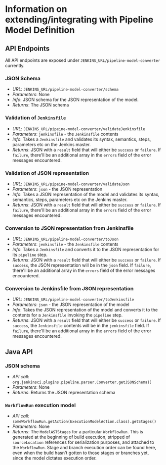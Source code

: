 # Information on extending/integrating with Pipeline Model Definition

## API Endpoints

All API endpoints are exposed under `JENKINS_URL/pipeline-model-converter` currently.

### JSON Schema
* *URL*: `JENKINS_URL/pipeline-model-converter/schema`
* *Parameters*: None
* *Info*: JSON schema for the JSON representation of the model.
* *Returns*: The JSON schema

### Validation of `Jenkinsfile`
* *URL*: `JENKINS_URL/pipeine-model-converter/validateJenkinsfile`
* *Parameters*: `jenkinsfile` - the `Jenkinsfile` contents
* *Info*: Takes a `Jenkinsfile` and validates its syntax, semantics, steps, parameters etc on the Jenkins master.
* *Returns*: JSON with a `result` field that will either be `success` or `failure`. If `failure`, there'll be an additional array in the `errors` field of the error messages encountered.

### Validation of JSON representation
* *URL*: `JENKINS_URL/pipeine-model-converter/validateJson`
* *Parameters*: `json` - the JSON representation
* *Info*: Takes a JSON representation of the model and validates its syntax, semantics, steps, parameters etc on the Jenkins master.
* *Returns*: JSON with a `result` field that will either be `success` or `failure`. If `failure`, there'll be an additional array in the `errors` field of the error messages encountered.

### Conversion to JSON representation from Jenkinsfile
* *URL*: `JENKINS_URL/pipeline-model-converter/toJson`
* *Parameters*: `jenkinsfile` - the `Jenkinsfile` contents
* *Info*: Takes a `Jenkinsfile` and converts it to the JSON representation for its `pipeline` step.
* *Returns*: JSON with a `result` field that will either be `success` or `failure`. If `success`, the JSON representation will be in the `json` field. If `failure`, there'll be an additional array in the `errors` field of the error messages encountered.

### Conversion to Jenkinsfile from JSON representation
* *URL*: `JENKINS_URL/pipeline-model-converter/toJenkinsfile`
* *Parameters*: `json` - the JSON representation of the model
* *Info*: Takes the JSON representation of the model and converts it to the contents for a `Jenkinsfile` invoking the `pipeline` step.
* *Returns*: JSON with a `result` field that will either be `success` or `failure`. If `success`, the `Jenkinsfile` contents will be in the `jenkinsfile` field. If `failure`, there'll be an additional array in the `errors` field of the error messages encountered.

## Java API

### JSON schema
* *API call*: `org.jenkinsci.plugins.pipeline.parser.Converter.getJSONSchema()`
* *Parameters*: None
* *Returns*: Returns the JSON representation schema

### `WorkflowRun` execution model
* *API call*: `someWorkflowRun.getAction(ExecutionModelAction.class).getStages()`
* *Parameters*: None
* *Returns*: The `ModelASTStages` for a particular `WorkflowRun`. This is generated at the beginning of build execution, stripped of 
`sourceLocation` references for serialization purposes, and attached to the `WorkflowRun`. Stage and branch execution order can be found here, 
even when the build hasn't gotten to those stages or branches yet, since the model dictates execution order.

